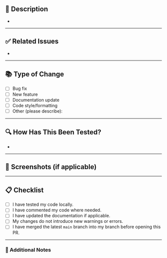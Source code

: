 ## 📝 Description
<!-- Provide a short summary of the changes in this PR -->
- 

---

## ✅ Related Issues
<!-- Link any related issues here (e.g., Closes #1) -->
- 

---

## 📚 Type of Change
<!-- Check the relevant options with an "x" -->
- [ ] Bug fix  
- [ ] New feature  
- [ ] Documentation update  
- [ ] Code style/formatting  
- [ ] Other (please describe):  

---

## 🔍 How Has This Been Tested?
<!-- Describe the tests you ran to verify your changes -->
- 

---

## 📸 Screenshots (if applicable)
<!-- Add screenshots or examples here -->

---

## 📋 Checklist
<!-- Check the boxes that apply to this PR -->
- [ ] I have tested my code locally.  
- [ ] I have commented my code where needed.  
- [ ] I have updated the documentation if applicable.  
- [ ] My changes do not introduce new warnings or errors.  
- [ ] I have merged the latest `main` branch into my branch before opening this PR.  

---

### 💬 Additional Notes
<!-- Add any extra context or notes here -->
